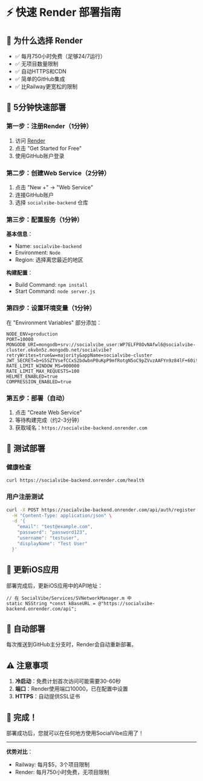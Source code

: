 # ⚡ 快速 Render 部署指南

## 🎯 为什么选择 Render

- ✅ 每月750小时免费（足够24/7运行）
- ✅ 无项目数量限制
- ✅ 自动HTTPS和CDN
- ✅ 简单的GitHub集成
- ✅ 比Railway更宽松的限制

## 🚀 5分钟快速部署

### 第一步：注册Render（1分钟）

1. 访问 [Render](https://render.com/)
2. 点击 "Get Started for Free"
3. 使用GitHub账户登录

### 第二步：创建Web Service（2分钟）

1. 点击 "New +" → "Web Service"
2. 连接GitHub账户
3. 选择 `socialvibe-backend` 仓库

### 第三步：配置服务（1分钟）

**基本信息**：
- Name: `socialvibe-backend`
- Environment: `Node`
- Region: 选择离您最近的地区

**构建配置**：
- Build Command: `npm install`
- Start Command: `node server.js`

### 第四步：设置环境变量（1分钟）

在 "Environment Variables" 部分添加：

```
NODE_ENV=production
PORT=10000
MONGODB_URI=mongodb+srv://socialvibe_user:WP7ELFP8OvNAfwl6@socialvibe-cluster.okvbn5z.mongodb.net/socialvibe?retryWrites=true&w=majority&appName=socialvibe-cluster
JWT_SECRET=b+G5SZTVsefCCxS2bdwbnP0uKpP9mfRotgN5oC9pZVvzAAFYn9z84lF+60ituaR8tt7BO4psns/JKVaV9JMsnQ==
RATE_LIMIT_WINDOW_MS=900000
RATE_LIMIT_MAX_REQUESTS=100
HELMET_ENABLED=true
COMPRESSION_ENABLED=true
```

### 第五步：部署（自动）

1. 点击 "Create Web Service"
2. 等待构建完成（约2-3分钟）
3. 获取域名：`https://socialvibe-backend.onrender.com`

## 🧪 测试部署

### 健康检查
```bash
curl https://socialvibe-backend.onrender.com/health
```

### 用户注册测试
```bash
curl -X POST https://socialvibe-backend.onrender.com/api/auth/register \
  -H "Content-Type: application/json" \
  -d '{
    "email": "test@example.com",
    "password": "password123",
    "username": "testuser",
    "displayName": "Test User"
  }'
```

## 📱 更新iOS应用

部署完成后，更新iOS应用中的API地址：

```objc
// 在 SocialVibe/Services/SVNetworkManager.m 中
static NSString *const kBaseURL = @"https://socialvibe-backend.onrender.com/api";
```

## 🔄 自动部署

每次推送到GitHub主分支时，Render会自动重新部署。

## ⚠️ 注意事项

1. **冷启动**：免费计划首次访问可能需要30-60秒
2. **端口**：Render使用端口10000，已在配置中设置
3. **HTTPS**：自动提供SSL证书

## 🎉 完成！

部署成功后，您就可以在任何地方使用SocialVibe应用了！

---

**优势对比**：
- Railway: 每月$5，3个项目限制
- Render: 每月750小时免费，无项目限制 